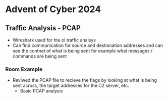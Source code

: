 # Advent of Cyber 2024

## Traffic Analysis - PCAP

- Wireshark used for hte ol traffic analsys
- Can find communication for source and destionation addresses and can see the contnet of what is being sent for example what messages / commands are being sent 

### Room Example

- Reviwed the PCAP file to recieve the flags by looking at what is being sent across, the target addresses for the C2 server, etc.
    - Basic PCAP analysis
